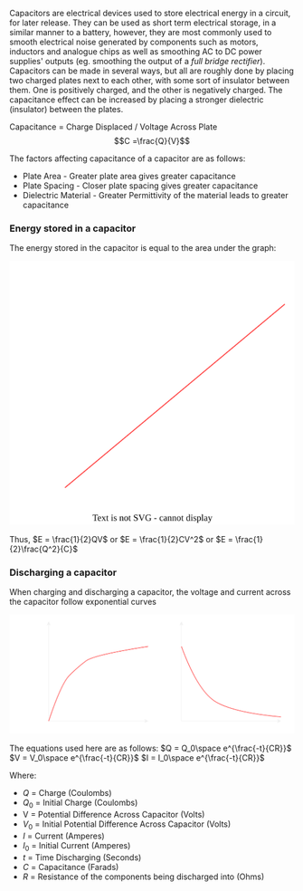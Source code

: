 Capacitors are electrical devices used to store electrical energy in a circuit, for later release. They can be used as short term electrical storage, in a similar manner to a battery, however, they are most commonly used to smooth electrical noise generated by components such as motors, inductors and analogue chips as well as smoothing AC to DC power supplies' outputs (eg. smoothing the output of a *full bridge rectifier*).
Capacitors can be made in several ways, but all are roughly done by placing two charged plates next to each other, with some sort of insulator between them. One is positively charged, and the other is negatively charged. The capacitance effect can be increased by placing a stronger dielectric (insulator) between the plates.

Capacitance = Charge Displaced / Voltage Across Plate
$$C =\frac{Q}{V}$$

The factors affecting capacitance of a capacitor are as follows:
- Plate Area - Greater plate area gives greater capacitance
- Plate Spacing - Closer plate spacing gives greater capacitance
- Dielectric Material - Greater Permittivity of the material leads to greater capacitance
 
### Energy stored in a capacitor
The energy stored in the capacitor is equal to the area under the graph:

![Capacitor Energy](../Images/capacitorEnergy.drawio.svg)

Thus, $E = \frac{1}{2}QV$ or $E = \frac{1}{2}CV^2$ or $E = \frac{1}{2}\frac{Q^2}{C}$

### Discharging a capacitor
When charging and discharging a capacitor, the voltage and current across the capacitor follow exponential curves

![Charge On A Capacitor](../Images/CapacitorChargeDischarge.svg)

The equations used here are as follows:
$Q = Q_0\space e^{\frac{-t}{CR}}$
$V = V_0\space e^{\frac{-t}{CR}}$
$I = I_0\space e^{\frac{-t}{CR}}$

Where:
- $Q$ = Charge (Coulombs)
- $Q_0$ = Initial Charge (Coulombs)
- V = Potential Difference Across Capacitor (Volts)
- $V_0$ = Initial Potential Difference Across Capacitor (Volts)
- $I$ = Current (Amperes)
- $I_0$ = Initial Current (Amperes)
- $t$ = Time Discharging (Seconds)
- $C$ = Capacitance (Farads)
- $R$ = Resistance of the components being discharged into (Ohms)
